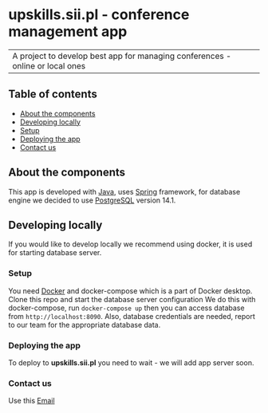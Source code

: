 # upskills.sii.pl - conference management app
<table>
<tr>
<td>
A project to develop best app for managing conferences - online or local ones
</td>
</tr>
</table>

## Table of contents
* [About the components](#about-the-components)
* [Developing locally](#developing-locally)
* [Setup](#setup)
* [Deploying the app](#deploying-the-app)
* [Contact us](#contact-us)


## About the components
This app is developed with [Java](https://www.java.com/), uses [Spring](https://spring.io/) framework, for database engine we decided to use [PostgreSQL](https://www.postgresql.org/) version 14.1.

## Developing locally

If you would like to develop locally we recommend using docker, it is used for starting database server.

### Setup

You need  [Docker](https://www.docker.com/) and  docker-compose which is a part of Docker desktop.
Clone this repo and start the database server configuration
We do this with docker-compose, run `docker-compose up` then you can access database from `http://localhost:8090`.
Also, database credentials are needed, report to our team for the appropriate database data.


### Deploying the app

To deploy to **upskills.sii.pl** you need to wait - we will add app server soon.

### Contact us
Use this [Email](mailto:email@example.com)

